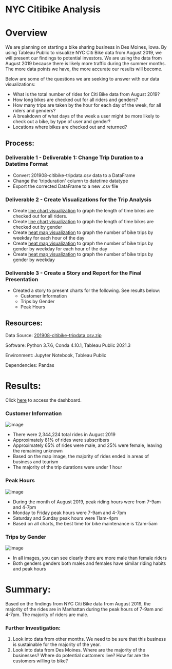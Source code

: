 # NYC Citibike Analysis

# Overview

We are planning on starting a bike sharing business in Des Moines, Iowa. By using Tableau Public to visualize NYC Citi Bike data from August 2019, we will present our findings to potential investors. We are using the data from August 2019 because there is likely more traffic during the summer months. The more data points we have, the more accurate our results will become. 

Below are some of the questions we are seeking to answer with our data visualizations:
* What is the total number of rides for Citi Bike data from August 2019?
* How long bikes are checked out for all riders and genders?
* How many trips are taken by the hour for each day of the week, for all riders and genders?
* A breakdown of what days of the week a user might be more likely to check out a bike, by type of user and gender?
* Locations where bikes are checked out and returned? 


## Process:

### Deliverable 1 - Deliverable 1: Change Trip Duration to a Datetime Format
* Convert 201908-citibike-tripdata.csv data to a DataFrame
* Change the 'tripduration' column to datetime datatype
* Export the corrected DataFrame to a new .csv file

### Deliverable 2 - Create Visualizations for the Trip Analysis
* Create [line chart visualization](https://github.com/corispade/bikesharing/blob/main/Images/Checkout_Times_for_Users.png) to graph the length of time bikes are checked out for all riders.
* Create [line chart visualization](https://github.com/corispade/bikesharing/blob/main/Images/Checkout_Times_by_Gender.png) to graph the length of time bikes are checked out by gender
* Create [heat map visualization](https://github.com/corispade/bikesharing/blob/main/Images/Trips_by_Weekday_per_Hour.png) to graph the number of bike trips by weekday for each hour of the day
* Create [heat map visualization](https://github.com/corispade/bikesharing/blob/main/Images/Trips_by_Gender.png) to graph the number of bike trips by gender by weekday for each hour of the day
* Create [heat map visualization](https://github.com/corispade/bikesharing/blob/main/Images/User_Trips_by_Gender_by_Weekday.png) to graph the number of bike trips by gender by weekday 

### Deliverable 3 - Create a Story and Report for the Final Presentation
* Created a story to present charts for the following. See results below:
  * Customer Information
  * Trips by Gender
  * Peak Hours

## Resources:
Data Source: [201908-citibike-tripdata.csv.zip](https://s3.amazonaws.com/tripdata/index.html)

Software: Python 3.7.6, Conda 4.10.1, Tableau Public 2021.3

Environment: Jupyter Notebook, Tableau Public

Dependencies: Pandas


# Results:
Click [here](https://public.tableau.com/app/profile/cori.spade/viz/CitiBikeAnalysis-Story_16314894698490/CitiBikeData?publish=yes) to access the dashboard. 

### Customer Information
![image](https://github.com/corispade/bikesharing/blob/main/Images/Customer_Info.png)

* There were 2,344,224 total rides in August 2019
* Approximately 81% of rides were subscribers
* Approximately 65% of rides were male, and 25% were female, leaving the remaining unknown
* Based on the map image, the majority of rides ended in areas of business and tourism
* The majority of the trip durations were under 1 hour

### Peak Hours
![image](https://github.com/corispade/bikesharing/blob/main/Images/Peak_Hours.png)

* During the month of August 2019, peak riding hours were from 7-9am and 4-7pm
* Monday to Friday peak hours were 7-9am and 4-7pm
* Saturday and Sunday peak hours were 11am-4pm
* Based on all charts, the best time for bike maintenance is 12am-5am

### Trips by Gender
![image](https://github.com/corispade/bikesharing/blob/main/Images/Gender_Data.png)

* In all images, you can see clearly there are more male than female riders
* Both genders genders both males and females have similar riding habits and peak hours


# Summary:
Based on the findings from NYC Citi Bike data from August 2019, the majority of the rides are in Manhattan during the peak hours of 7-9am and 4-7pm. The majority of riders are male. 

### Further Investigation: 
1. Look into data from other months. We need to be sure that this business is sustainable for the majority of the year. 
2. Look into data from Des Moines. Where are the majority of the businesses? Where do potential customers live? How far are the customers willing to bike? 